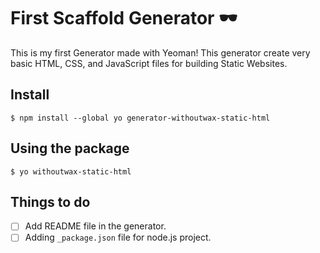 # First Scaffold Generator 🕶

This is my first Generator made with Yeoman! This generator create very basic HTML, CSS, and JavaScript files for building Static Websites.

## Install
```
$ npm install --global yo generator-withoutwax-static-html
```

## Using the package
```
$ yo withoutwax-static-html
```

## Things to do
 - [ ] Add README file in the generator.
 - [ ] Adding ```_package.json``` file for node.js project.
